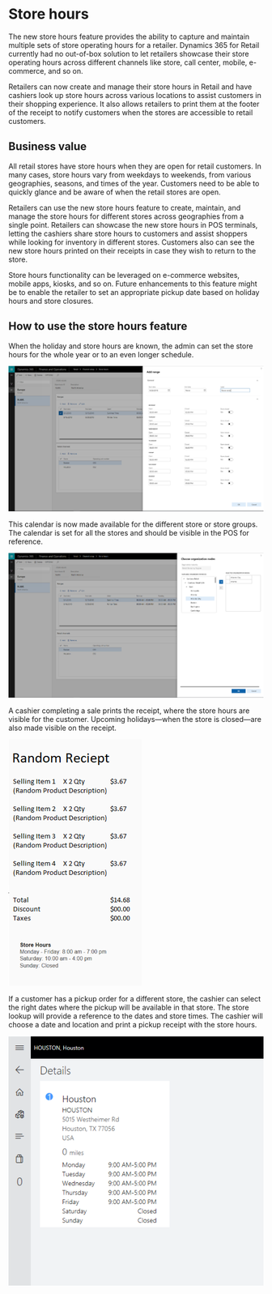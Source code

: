 
# Store hours


The new store hours feature provides the ability to capture and maintain multiple sets of store operating hours for a retailer. Dynamics 365 for Retail currently had no out-of-box solution to let retailers showcase their store operating hours across different channels like store, call center, mobile, e-commerce, and so on.

Retailers can now create and manage their store hours in Retail and have cashiers look up store hours across various locations to assist customers in their shopping experience. It also allows retailers to print them at the footer of the receipt to notify customers when the stores are accessible to retail customers. 

## Business value
All retail stores have store hours when they are open for retail customers. In many cases, store hours vary from weekdays to weekends, from various geographies, seasons, and times of the year. Customers need to be able to quickly glance and be aware of when the retail stores are open. 

Retailers can use the new store hours feature to create, maintain, and manage the store hours for different stores across geographies from a single point. Retailers can showcase the new store hours in POS terminals, letting the cashiers share store hours to customers and assist shoppers while looking for inventory in different stores. Customers also can see the new store hours printed on their receipts in case they wish to return to the store. 

Store hours functionality can be leveraged on e-commerce websites, mobile apps, kiosks, and so on. Future enhancements to this feature might be to enable the retailer to set an appropriate pickup date based on holiday hours and store closures.

## How to use the store hours feature
When the holiday and store hours are known, the admin can set the store hours for the whole year or to an even longer schedule.

![Store Hours Template](../dev-itpro/media/Storehours1.png "Store hours template") 

This calendar is now made available for the different store or store groups. The calendar is set for all the stores and should be visible in the POS for reference.

![Save Store Hours Template](../dev-itpro/media/Storehours2.png "Save Store hours template") 

A cashier completing a sale prints the receipt, where the store hours are visible for the customer. Upcoming holidays—when the store is closed—are also made visible on the receipt.

![Receipt Template](../dev-itpro/media/Storehours3.png "Receipt template") 

If a customer has a pickup order for a different store, the cashier can select the right dates where the pickup will be available in that store. The store lookup will provide a reference to the dates and store times. The cashier will choose a date and location and print a pickup receipt with the store hours. 

![Store Card Template](../dev-itpro/media/Storehours4.png "Store Card template") 

